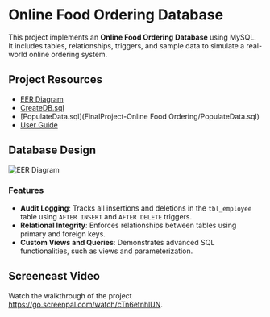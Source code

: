 # Online Food Ordering Database

This project implements an **Online Food Ordering Database** using MySQL. It includes tables, relationships, triggers, and sample data to simulate a real-world online ordering system.

## Project Resources
- [EER Diagram](https://github.com/<DarrellDouglas>/Online-Food-Ordering-Database/blob/main/eer-diagram.png)
- [CreateDB.sql](https://github.com/<DarrellDouglas>/Online-Food-Ordering-Database/blob/main/CreateDB.sql)
- [PopulateData.sql](FinalProject-Online Food Ordering/PopulateData.sql)
- [User Guide](https://github.com/<DarrellDouglas>/Online-Food-Ordering-Database/blob/main/User%20Guide.docx)

## Database Design
![EER Diagram](https://github.com/<your-username>/Online-Food-Ordering-Database/blob/main/eer-diagram.png)

### Features
- **Audit Logging**: Tracks all insertions and deletions in the `tbl_employee` table using `AFTER INSERT` and `AFTER DELETE` triggers.
- **Relational Integrity**: Enforces relationships between tables using primary and foreign keys.
- **Custom Views and Queries**: Demonstrates advanced SQL functionalities, such as views and parameterization.

## Screencast Video
Watch the walkthrough of the project https://go.screenpal.com/watch/cTn6etnhlUN.
